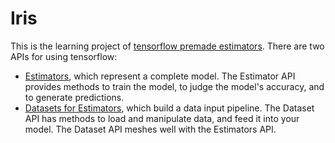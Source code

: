 # Iris
This is the learning project of [tensorflow premade estimators](https://www.tensorflow.org/guide/premade_estimators). There are two APIs for using tensorflow:
   - [Estimators](https://www.tensorflow.org/guide/estimators), which represent a complete model. The Estimator API provides methods to train the model, to judge the model's accuracy, and to generate predictions.
   - [Datasets for Estimators](https://www.tensorflow.org/guide/datasets_for_estimators), which build a data input pipeline. The Dataset API has methods to load and manipulate data, and feed it into your model. The Dataset API meshes well with the Estimators API.
